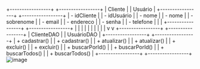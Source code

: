 +-----------------+       +-----------------+
|     Cliente     |       |      Usuário    |
+-----------------+       +-----------------+
| - idCliente     |       | - idUsuário     |
| - nome          |       | - nome          |
| - sobrenome     |       | - email         |
| - endereco      |       | - senha         |
| - telefone      |       |                 |
+-----------------+       +-----------------+
       |                          |
       |                          |
       |                          |
       |                          |
       |                          |
       v                          v
+-----------------+       +-----------------+
|    ClienteDAO   |       |   UsuárioDAO    |
+-----------------+       +-----------------+
| + cadastrar()   |       | + cadastrar()   |
| + atualizar()   |       | + atualizar()   |
| + excluir()     |       | + excluir()     |
| + buscarPorId() |       | + buscarPorId() |
| + buscarTodos() |       | + buscarTodos() |
+-----------------+       +-----------------+
![image](https://github.com/ICEI-PUC-Minas-PMV-SInt/pmv-sint-2023-1-e3-proj-back-t1-time4-estilo-livre/assets/80776887/214018c7-79db-4e83-a94a-01a1c7b2db7e)
